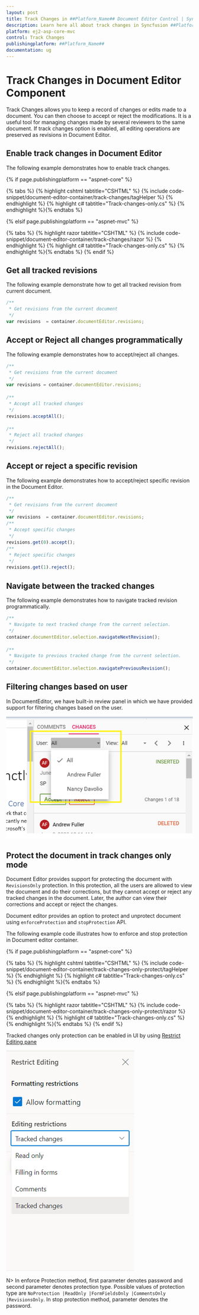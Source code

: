 ```yaml
---
layout: post
title: Track Changes in ##Platform_Name## Document Editor Control | Syncfusion
description: Learn here all about track changes in Syncfusion ##Platform_Name## Document Editor component of Syncfusion Essential JS 2 and more.
platform: ej2-asp-core-mvc
control: Track Changes
publishingplatform: ##Platform_Name##
documentation: ug
---
```


# Track Changes in Document Editor Component

Track Changes allows you to keep a record of changes or edits made to a document. You can then choose to accept or reject the modifications. It is a useful tool for managing changes made by several reviewers to the same document. If track changes option is enabled, all editing operations are preserved as revisions in Document Editor.

## Enable track changes in Document Editor

The following example demonstrates how to enable track changes.

{% if page.publishingplatform == "aspnet-core" %}

{% tabs %}
{% highlight cshtml tabtitle="CSHTML" %}
{% include code-snippet/document-editor-container/track-changes/tagHelper %}
{% endhighlight %}
{% highlight c# tabtitle="Track-changes-only.cs" %}
{% endhighlight %}{% endtabs %}

{% elsif page.publishingplatform == "aspnet-mvc" %}

{% tabs %}
{% highlight razor tabtitle="CSHTML" %}
{% include code-snippet/document-editor-container/track-changes/razor %}
{% endhighlight %}
{% highlight c# tabtitle="Track-changes-only.cs" %}
{% endhighlight %}{% endtabs %}
{% endif %}

## Get all tracked revisions

The following example demonstrate how to get all tracked revision from current document.

```typescript
/**
 * Get revisions from the current document
 */
var revisions  = container.documentEditor.revisions;
```

## Accept or Reject all changes programmatically

The following example demonstrates how to accept/reject all changes.

```typescript
/**
 * Get revisions from the current document
 */
var revisions = container.documentEditor.revisions;

/**
 * Accept all tracked changes
 */
revisions.acceptAll();

/**
 * Reject all tracked changes
 */
revisions.rejectAll();
```

## Accept or reject a specific revision

The following example demonstrates how to accept/reject specific revision in the Document Editor.

```typescript
/**
 * Get revisions from the current document
 */
var revisions  = container.documentEditor.revisions;
/**
 * Accept specific changes
 */
revisions.get(0).accept();
/**
 * Reject specific changes
 */
revisions.get(1).reject();
```

## Navigate between the tracked changes

The following example demonstrates how to navigate tracked revision programmatically.

```typescript
/**
 * Navigate to next tracked change from the current selection.
 */
container.documentEditor.selection.navigateNextRevision();

/**
 * Navigate to previous tracked change from the current selection.
 */
container.documentEditor.selection.navigatePreviousRevision();
```

## Filtering changes based on user

In DocumentEditor, we have built-in review panel in which we have provided support for filtering changes based on the user.

![Track changes](images/track-changes.png)

## Protect the document in track changes only mode

Document Editor provides support for protecting the document with `RevisionsOnly` protection. In this protection, all the users are allowed to view the document and do their corrections, but they cannot accept or reject any tracked changes in the document. Later, the author can view their corrections and accept or reject the changes.

Document editor provides an option to protect and unprotect document using `enforceProtection` and `stopProtection` API.

The following example code illustrates how to enforce and stop protection in Document editor container.

{% if page.publishingplatform == "aspnet-core" %}

{% tabs %}
{% highlight cshtml tabtitle="CSHTML" %}
{% include code-snippet/document-editor-container/track-changes-only-protect/tagHelper %}
{% endhighlight %}
{% highlight c# tabtitle="Track-changes-only.cs" %}
{% endhighlight %}{% endtabs %}

{% elsif page.publishingplatform == "aspnet-mvc" %}

{% tabs %}
{% highlight razor tabtitle="CSHTML" %}
{% include code-snippet/document-editor-container/track-changes-only-protect/razor %}
{% endhighlight %}
{% highlight c# tabtitle="Track-changes-only.cs" %}
{% endhighlight %}{% endtabs %}
{% endif %}

Tracked changes only protection can be enabled in UI by using [Restrict Editing pane](../document-editor/document-management#restrict-editing-pane/)

![Enable track changes only protection](images/tracked-changes.png)

N> In enforce Protection method, first parameter denotes password and second parameter denotes protection type. Possible values of protection type are `NoProtection |ReadOnly |FormFieldsOnly |CommentsOnly |RevisionsOnly`. In stop protection method, parameter denotes the password.